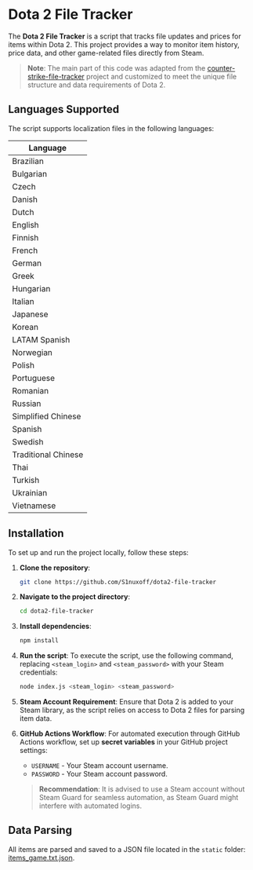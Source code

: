 
# Dota 2 File Tracker

The **Dota 2 File Tracker** is a script that tracks file updates and prices for items within Dota 2. This project provides a way to monitor item history, price data, and other game-related files directly from Steam. 

> **Note**: The main part of this code was adapted from the [counter-strike-file-tracker](https://github.com/ByMykel/counter-strike-file-tracker) project and customized to meet the unique file structure and data requirements of Dota 2.

## Languages Supported

The script supports localization files in the following languages:

| Language         |
| ---------------- |
| Brazilian        |
| Bulgarian        |
| Czech            |
| Danish           |
| Dutch            |
| English          |
| Finnish          |
| French           |
| German           |
| Greek            |
| Hungarian        |
| Italian          |
| Japanese         |
| Korean           |
| LATAM Spanish    |
| Norwegian        |
| Polish           |
| Portuguese       |
| Romanian         |
| Russian          |
| Simplified Chinese|
| Spanish          |
| Swedish          |
| Traditional Chinese|
| Thai             |
| Turkish          |
| Ukrainian        |
| Vietnamese       |

## Installation

To set up and run the project locally, follow these steps:

1. **Clone the repository**:
   ```bash
   git clone https://github.com/S1nuxoff/dota2-file-tracker
   ```

2. **Navigate to the project directory**:
   ```bash
   cd dota2-file-tracker
   ```

3. **Install dependencies**:
   ```bash
   npm install
   ```

4. **Run the script**:
   To execute the script, use the following command, replacing `<steam_login>` and `<steam_password>` with your Steam credentials:
   ```bash
   node index.js <steam_login> <steam_password>
   ```

5. **Steam Account Requirement**:
   Ensure that Dota 2 is added to your Steam library, as the script relies on access to Dota 2 files for parsing item data.

6. **GitHub Actions Workflow**:
   For automated execution through GitHub Actions workflow, set up **secret variables** in your GitHub project settings:
   - `USERNAME` - Your Steam account username.
   - `PASSWORD` - Your Steam account password.

   > **Recommendation**: It is advised to use a Steam account without Steam Guard for seamless automation, as Steam Guard might interfere with automated logins.

## Data Parsing

All items are parsed and saved to a JSON file located in the `static` folder: [items_game.txt.json](https://github.com/S1nuxoff/dota2-file-tracker/blob/main/static/items_game.txt.json).
